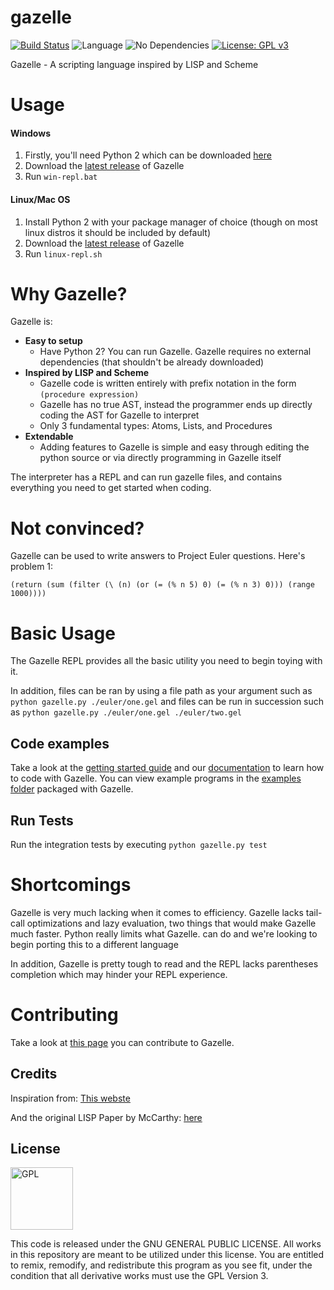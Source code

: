 # gazelle

[![Build Status](https://travis-ci.org/surrsurus/gazelle.svg?branch=master)](https://travis-ci.org/surrsurus/gazelle) ![Language](https://img.shields.io/badge/language-python-yellow.svg) ![No Dependencies](https://img.shields.io/badge/dependencies-none-brightgreen.svg)  [![License: GPL v3](https://img.shields.io/badge/License-GPL%20v3-blue.svg)](https://www.gnu.org/licenses/gpl-3.0) 

Gazelle - A scripting language inspired by LISP and Scheme

# Usage

#### Windows

1. Firstly, you'll need Python 2 which can be downloaded [here](https://www.python.org/downloads/)
2. Download the [latest release](https://github.com/surrsurus/gazelle/releases) of Gazelle
3. Run `win-repl.bat`

#### Linux/Mac OS

1. Install Python 2 with your package manager of choice (though on most linux distros it should be included by default)
2. Download the [latest release](https://github.com/surrsurus/gazelle/releases) of Gazelle
3. Run `linux-repl.sh`

# Why Gazelle?
Gazelle is:
- **Easy to setup** 
  - Have Python 2? You can run Gazelle. Gazelle requires no external dependencies (that shouldn't be already downloaded)
- **Inspired by LISP and Scheme**
  - Gazelle code is written entirely with prefix notation in the form `(procedure expression)`
  - Gazelle has no true AST, instead the programmer ends up directly coding the AST for Gazelle to interpret
  - Only 3 fundamental types: Atoms, Lists, and Procedures
- **Extendable**
  - Adding features to Gazelle is simple and easy through editing the python source or via directly programming in Gazelle itself

The interpreter has a REPL and can run gazelle files, and contains everything you need to get started when coding.

# Not convinced?
Gazelle can be used to write answers to Project Euler questions. Here's problem 1:

`(return (sum (filter (\ (n) (or (= (% n 5) 0) (= (% n 3) 0))) (range 1000))))`

# Basic Usage

The Gazelle REPL provides all the basic utility you need to begin toying with it.

In addition, files can be ran by using a file path as your argument such as `python gazelle.py ./euler/one.gel` and files can be run in succession such as `python gazelle.py ./euler/one.gel ./euler/two.gel`

## Code examples

Take a look at the [getting started guide](https://github.com/surrsurus/gazelle/wiki/Getting-Started) and our [documentation](https://github.com/surrsurus/gazelle/wiki/Documentation) to learn how to code with Gazelle. You can view example programs in the [examples folder](https://github.com/surrsurus/gazelle/tree/master/example) packaged with Gazelle.

## Run Tests

Run the integration tests by executing `python gazelle.py test`

# Shortcomings

Gazelle is very much lacking when it comes to efficiency. Gazelle lacks tail-call optimizations and lazy evaluation, two things that would make Gazelle much faster. Python really limits what Gazelle. can do and we're looking to begin porting this to a different language

In addition, Gazelle is pretty tough to read and the REPL lacks parentheses completion which may hinder your REPL experience.

# Contributing
Take a look at [this page](https://github.com/surrsurus/gazelle/blob/master/CONTRIBUTING.md) you can contribute to Gazelle.

## Credits
Inspiration from: [This webste](http://norvig.com/lispy2.html)

And the original LISP Paper by McCarthy: [here](http://www-formal.stanford.edu/jmc/recursive.html)

## License

<img align="center" src="https://licensebuttons.net/l/GPL/2.0/88x62.png" alt="GPL" width=100>

This code is released under the GNU GENERAL PUBLIC LICENSE. All works in this repository are meant to be utilized under this license. You are entitled to remix, remodify, and redistribute this program as you see fit, under the condition that all derivative works must use the GPL Version 3.
